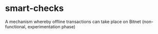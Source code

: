 # smart-checks
A mechanism whereby offline transactions can take place on Bitnet (non-functional, experimentation phase)
